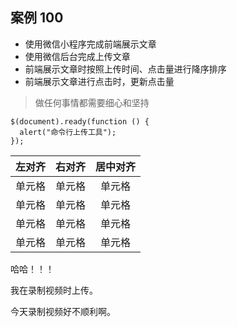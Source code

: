 ## 案例 100

- 使用微信小程序完成前端展示文章
- 使用微信后台完成上传文章
- 前端展示文章时按照上传时间、点击量进行降序排序
- 前端展示文章进行点击时，更新点击量

> 做任何事情都需要细心和坚持

```
$(document).ready(function () {
  alert("命令行上传工具");
});
```

| 左对齐 | 右对齐 | 居中对齐 |
| :----- | -----: | :------: |
| 单元格 | 单元格 |  单元格  |
| 单元格 | 单元格 |  单元格  |
| 单元格 | 单元格 |  单元格  |
| 单元格 | 单元格 |  单元格  |

哈哈！！！

我在录制视频时上传。

今天录制视频好不顺利啊。
